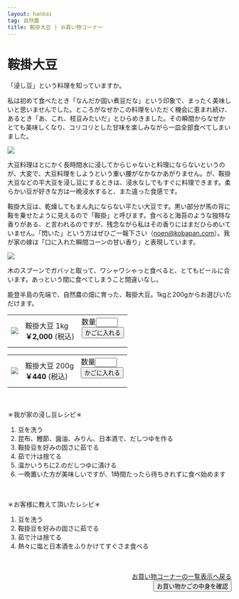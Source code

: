 ```yaml
---
layout: hanbai
tag: 自然農
title: 鞍掛大豆 | お買い物コーナー
---
```

# 鞍掛大豆

「浸し豆」という料理を知っていますか。

私は初めて食べたとき「なんだか固い煮豆だな」という印象で、まったく美味しいと思いませんでした。ところがなぜかこの料理をいただく機会に恵まれ続け、あるとき「あ、これ、枝豆みたいだ」とひらめきました。その瞬間からなぜかとても美味しくなり、コリコリとした甘味を楽しみながら一皿全部食べてしまいました。

![](https://c2.staticflickr.com/8/7655/16614401200_7c462e80dc.jpg)

大豆料理はとにかく長時間水に浸してからじゃないと料理にならないというのが、大変で、大豆料理をしようという重い腰がなかなかあがりません。が、鞍掛大豆などの平大豆を浸し豆にするときは、浸水なしでもすぐに料理できます。柔らかい豆が好きな方は一晩浸水すると、また違った食感です。

鞍掛大豆は、乾燥してもまん丸にならない平たい大豆です。黒い部分が馬の背に鞍を乗せたように見えるので「鞍掛」と呼びます。食べると海苔のような独特な香りがある、と言われるのですが、残念ながら私はその香りにはまだひらめいていません。「閃いた」という方はぜひご一報下さい（noen@kobapan.com）。我が家の嫁は「口に入れた瞬間コーンの甘い香り」と表現しています。

![](https://c1.staticflickr.com/9/8730/16611810190_fdc7ed297c.jpg)

木のスプーンでガバッと取って、ワシャワシゃっと食べると、とてもビールに合います。あっという間に食べてしまうこと間違いなし。

能登半島の先端で、自然農の畑に育った、鞍掛大豆。1kgと200gからお選びいただけます。

<table class="order-box"><tbody><tr>
<td><img src="https://c1.staticflickr.com/9/8730/16611810190_fdc7ed297c_s.jpg"/></td>
<td>鞍掛大豆 1kg<br>
<b>￥2,000</b> (税込)
</td>
<td>
<form action="{{ site.shopurl }}" method="post" id="003">
<input type="hidden" name="code" value="003" />
<input type="hidden" name="back" value="{{ site.url }}/hanbai/kurakake.html#003" />
数量<input type="text" name="num" value="" size="3" /><br>
<input type="submit" value="かごに入れる" />
</form>
</td></tr></tbody></table>

<table class="order-box"><tbody><tr>
<td><img src="https://c1.staticflickr.com/9/8730/16611810190_fdc7ed297c_s.jpg"/></td>
<td>鞍掛大豆 200g<br>
<b>￥440</b> (税込)
</td>
<td>
<form action="{{ site.shopurl }}" method="post" id="004">
<input type="hidden" name="code" value="004" />
<input type="hidden" name="back" value="{{ site.url }}/hanbai/kurakake.html#004" />
数量<input type="text" name="num" value="" size="3" /><br>
<input type="submit" value="かごに入れる" />
</form>
</td></tr></tbody></table>


　
　
　

<a id="recipe">＊我が家の浸し豆レシピ＊</a>
1. 豆を洗う
2. 昆布、鰹節、醤油、みりん、日本酒で、だしつゆを作る
3. 鞍掛豆を好みの固さに茹でる
4. 茹で汁は捨てる
5. 温かいうちに2.のだしつゆに漬ける
6. 一晩置いた方が美味しいですが、1時間たったら待ちきれずに食べ始めます


　
　
　

＊お客様に教えて頂いたレシピ＊
1. 豆を洗う
2. 鞍掛豆を好みの固さに茹でる
3. 茹で汁は捨てる
4. 熱々に塩と日本酒をふりかけてすぐさま食べる

　
<div style="text-align:right;">
<a href="./">お買い物コーナーの一覧表示へ戻る</a>

<form action="{{ site.shopurl }}" method="post" id="kakunin"><input type="hidden" name="back" value="{{ site.url }}/hanbai/#kakunin" /><input type="submit" value="お買い物かごの中身を確認" /></form>
</div>

